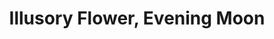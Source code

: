 --- 
title: "Illusory Flower, Evening Moon"
publishdate: "2019-4-27T16:48:46+02:00"
src: "https://365manga.net/manga/illusory-flower-evening-moon"
image: "https://data.365manga.net/images/thumbnails/19677-illusory-flower-evening-moon.jpg"
description: "Aka Maboroshi no Hana Yoi no Tsuki This is a partial of the artbook 'Illusory Flower, Evening Moon' which contains many illustrations, some from Pet Shop of Horrors and other titles by the same mangaka. 2 groups actually worked on this same artbook. Obsession didn't join the double pages but Night Exile did, so I'm posting both versions. Take note that Night Exile covered only a small portion of the…"
---